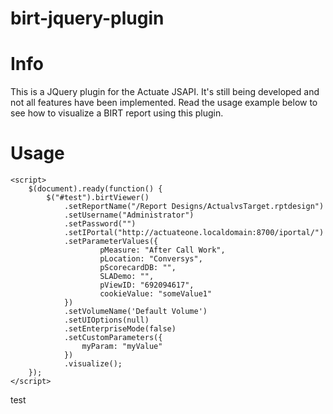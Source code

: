 # birt-jquery-plugin
Info
===
This is a JQuery plugin for the Actuate JSAPI.  It's still being developed and not all features have been implemented.  Read the usage example below to see how to visualize a BIRT report using this plugin.

Usage
===
<html>

<head>
	<script src="./js/jquery-2.1.3.js"></script>
	<script src="http://actuateone.localdomain:8700/iportal/jsapi"></script>
	<script src="./js/jquery.actuate.js"></script>

	<script>
		$(document).ready(function() {
			$("#test").birtViewer()
				.setReportName("/Report Designs/ActualvsTarget.rptdesign")
				.setUsername("Administrator")
				.setPassword("")
				.setIPortal("http://actuateone.localdomain:8700/iportal/")
				.setParameterValues({
						pMeasure: "After Call Work",
            			pLocation: "Conversys",
            			pScorecardDB: "",
            			SLADemo: "",
            			pViewID: "692094617",
            			cookieValue: "someValue1"
				})
				.setVolumeName('Default Volume')
				.setUIOptions(null)
				.setEnterpriseMode(false)
				.setCustomParameters({
					myParam: "myValue"
				})
				.visualize();
		});
	</script>
</head>

<body>

<div id="test">test</div>

</body>

</html>
